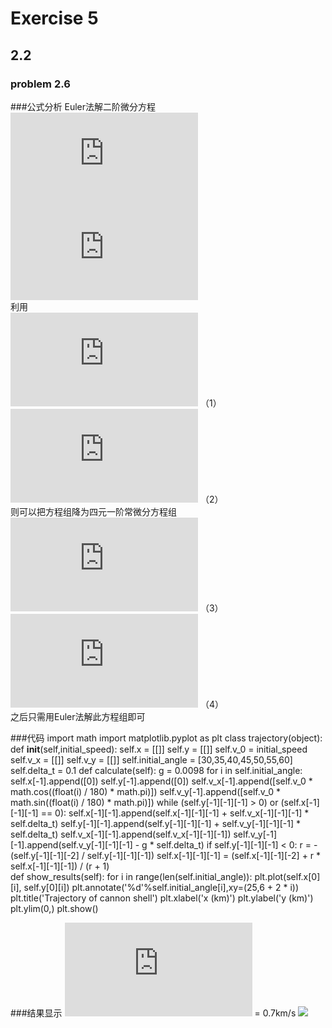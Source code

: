 # Exercise 5
## 2.2
### problem 2.6

###公式分析
Euler法解二阶微分方程 <br/>
 ![](http://latex.codecogs.com/gif.latex?%5Cfrac%7B%5Cpartial%5E2x%20%7D%7B%5Cpartial%20t%5E2%7D%3D0) <br/>
 ![](http://latex.codecogs.com/gif.latex?%5Cfrac%7B%5Cpartial%5E2y%20%7D%7B%5Cpartial%20t%5E2%7D%3D-g)<br/>
利用 <br/>
 ![](http://latex.codecogs.com/gif.latex?%5Cfrac%7B%5Cmathrm%7Bd%7Dx%20%7D%7B%5Cmathrm%7Bd%7D%20t%7D%3Dv_%7Bx%7D) （1） <br/>
 ![](http://latex.codecogs.com/gif.latex?%5Cfrac%7B%5Cmathrm%7Bd%7Dy%20%7D%7B%5Cmathrm%7Bd%7D%20t%7D%3Dv_%7By%7D) （2） <br/>
则可以把方程组降为四元一阶常微分方程组 <br/>
 ![](http://latex.codecogs.com/gif.latex?%5Cfrac%7B%5Cmathrm%7Bd%7Dv_%7By%7D%20%7D%7B%5Cmathrm%7Bd%7D%20t%7D%3Dg) （3） <br/>
 ![](http://latex.codecogs.com/gif.latex?%5Cfrac%7B%5Cmathrm%7Bd%7Dv_%7Bx%7D%20%7D%7B%5Cmathrm%7Bd%7D%20t%7D%3D0) （4） <br/>
之后只需用Euler法解此方程组即可

###代码
import math
import matplotlib.pyplot as plt
class trajectory(object):
    def __init__(self,initial_speed):
        self.x = [[]]
        self.y = [[]]
        self.v_0 = initial_speed
        self.v_x = [[]]
        self.v_y = [[]]
        self.initial_angle = [30,35,40,45,50,55,60]
        self.delta_t = 0.1
    def calculate(self):
        g = 0.0098
        for i in self.initial_angle:
            self.x[-1].append([0])
            self.y[-1].append([0])
            self.v_x[-1].append([self.v_0 * math.cos((float(i) / 180) * math.pi)])
            self.v_y[-1].append([self.v_0 * math.sin((float(i) / 180) * math.pi)])
            while (self.y[-1][-1][-1] > 0) or (self.x[-1][-1][-1] == 0):
                self.x[-1][-1].append(self.x[-1][-1][-1] + self.v_x[-1][-1][-1] * self.delta_t)
                self.y[-1][-1].append(self.y[-1][-1][-1] + self.v_y[-1][-1][-1] * self.delta_t)
                self.v_x[-1][-1].append(self.v_x[-1][-1][-1])
                self.v_y[-1][-1].append(self.v_y[-1][-1][-1] - g * self.delta_t)
            if self.y[-1][-1][-1] < 0:
                r = - (self.y[-1][-1][-2] / self.y[-1][-1][-1])
                self.x[-1][-1][-1] = (self.x[-1][-1][-2] + r * self.x[-1][-1][-1]) / (r + 1)    
    def show_results(self):
        for i in range(len(self.initial_angle)):
            plt.plot(self.x[0][i], self.y[0][i])
            plt.annotate('%d'%self.initial_angle[i],xy=(25,6 + 2 * i))
        plt.title('Trajectory of cannon shell')
        plt.xlabel('x (km)')
        plt.ylabel('y (km)')
        plt.ylim(0,)
        plt.show()

###结果显示
![](http://latex.codecogs.com/gif.latex?v_%7Bo%7D) = 0.7km/s
![](https://github.com/arti-fact/compuational_physics_N2014301020122/blob/master/1.png)
